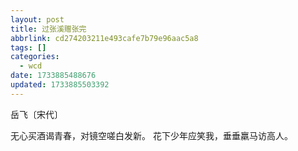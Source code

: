 ```yaml
---
layout: post
title: 过张溪赠张完
abbrlink: cd274203211e493cafe7b79e96aac5a8
tags: []
categories:
  - wcd
date: 1733885488676
updated: 1733885503392
---
```


岳飞〔宋代〕

无心买酒谒青春，对镜空嗟白发新。
花下少年应笑我，垂垂羸马访高人。
